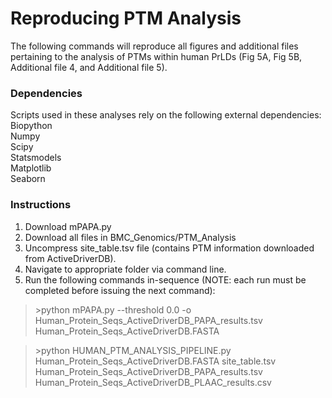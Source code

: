 
# Reproducing PTM Analysis

The following commands will reproduce all figures and additional files pertaining to the analysis of PTMs within human PrLDs (Fig 5A, Fig 5B, Additional file 4, and Additional file 5).

### Dependencies
Scripts used in these analyses rely on the following external dependencies:\
Biopython\
Numpy\
Scipy\
Statsmodels\
Matplotlib\
Seaborn

### Instructions
1. Download mPAPA.py
2. Download all files in BMC_Genomics/PTM_Analysis
3. Uncompress site_table.tsv file (contains PTM information downloaded from ActiveDriverDB).
4. Navigate to appropriate folder via command line.
5. Run the following commands in-sequence (NOTE: each run must be completed before issuing the next command):

>\>python mPAPA.py --threshold 0.0 -o Human_Protein_Seqs_ActiveDriverDB_PAPA_results.tsv Human_Protein_Seqs_ActiveDriverDB.FASTA

>\>python HUMAN_PTM_ANALYSIS_PIPELINE.py Human_Protein_Seqs_ActiveDriverDB.FASTA site_table.tsv Human_Protein_Seqs_ActiveDriverDB_PAPA_results.tsv Human_Protein_Seqs_ActiveDriverDB_PLAAC_results.csv
